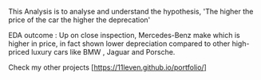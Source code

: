 This Analysis is to analyse and understand the hypothesis, 'The higher the price of the car the higher the deprecation'

EDA outcome : 
  Up on close inspection, Mercedes-Benz make which is higher in price, in fact shown lower depreciation compared to other high-priced luxury cars like BMW , Jaguar and Porsche.
  
  Check my other projects [https://11leven.github.io/portfolio/]
